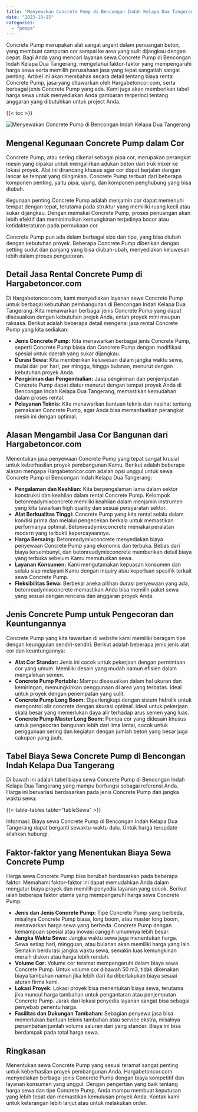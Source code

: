 ```yaml
---
title: "Menyewakan Concrete Pump di Bencongan Indah Kelapa Dua Tangerang"
date: "2023-10-25"
categories: 
  - "pompa"
---
```




Concrete Pump merupakan alat sangat urgent dalam penuangan beton, yang membuat campuran cor sampai ke area yang sulit dijangkau dengan cepat. Bagi Anda yang mencari layanan sewa Concrete Pump di Bencongan Indah Kelapa Dua Tangerang, mengetahui faktor-faktor yang mempengaruhi harga sewa serta memilih perusahaan jasa yang tepat sangatlah sangat penting. Artikel ini akan membahas secara detail tentang biaya rental Concrete Pump, jasa yang ditawarkan oleh Hargabetoncor.com, serta berbagai jenis Concrete Pump yang ada. Kami juga akan memberikan tabel harga sewa untuk menyediakan Anda gambaran terperinci tentang anggaran yang dibutuhkan untuk project Anda.

{{< toc >}}

![Menyewakan Concrete Pump di Bencongan Indah Kelapa Dua Tangerang](https://hargareadymixid.github.io/pompa/concrete-pump%20(29).png)

## Mengenal Kegunaan Concrete Pump dalam Cor

Concrete Pump, atau sering dikenal sebagai pipa cor, merupakan perangkat mesin yang dipakai untuk mengalirkan adukan beton dari truk mixer ke lokasi proyek. Alat ini dirancang khusus agar cor dapat berjalan dengan lancar ke tempat yang diinginkan. Concrete Pump terbuat dari beberapa komponen penting, yaitu pipa, ujung, dan komponen penghubung yang bisa diubah.

Kegunaan penting Concrete Pump adalah menjamin cor dapat memenuhi tempat dengan tepat, terutama pada struktur yang memiliki ruang kecil atau sukar dijangkau. Dengan memakai Concrete Pump, proses penuangan akan lebih efektif dan meminimalkan kemungkinan terjadinya bocor atau ketidakteraturan pada permukaan cor.

Concrete Pump pun ada dalam berbagai size dan tipe, yang bisa diubah dengan kebutuhan proyek. Beberapa Concrete Pump diberikan dengan setting sudut dan panjang yang bisa diubah-ubah, menyediakan keluwesan lebih dalam proses pengecoran.

## Detail Jasa Rental Concrete Pump di Hargabetoncor.com

Di Hargabetoncor.com, kami menyediakan layanan sewa Concrete Pump untuk berbagai kebutuhan pembangunan di Bencongan Indah Kelapa Dua Tangerang. Kita menawarkan berbagai jenis Concrete Pump yang dapat disesuaikan dengan kebutuhan projek Anda, entah proyek mini maupun raksasa. Berikut adalah beberapa detail mengenai jasa rental Concrete Pump yang kita sediakan:

- **Jenis Concrete Pump:** Kita menawarkan berbagai jenis Concrete Pump, seperti Concrete Pump biasa dan Concrete Pump dengan modifikasi spesial untuk daerah yang sukar dijangkau.
- **Durasi Sewa:** Kita memberikan keluwesan dalam jangka waktu sewa, mulai dari per hari, per minggu, hingga bulanan, menurut dengan kebutuhan proyek Anda.
- **Pengiriman dan Pengembalian:** Jasa pengiriman dan penjemputan Concrete Pump dapat diatur menurut dengan tempat proyek Anda di Bencongan Indah Kelapa Dua Tangerang, memastikan kemudahan dalam proses rental.
- **Pelayanan Teknis:** Kita menawarkan bantuan teknis dan nasihat tentang pemakaian Concrete Pump, agar Anda bisa memanfaatkan perangkat mesin ini dengan optimal.

## Alasan Mengambil Jasa Cor Bangunan dari Hargabetoncor.com

Menentukan jasa penyewaan Concrete Pump yang tepat sangat krusial untuk keberhasilan proyek pembangunan Kamu. Berikut adalah beberapa alasan mengapa Hargabetoncor.com adalah opsi unggul untuk sewa Concrete Pump di Bencongan Indah Kelapa Dua Tangerang:

- **Pengalaman dan Keahlian:** Kita berpengalaman lama dalam sektor konstruksi dan keahlian dalam rental Concrete Pump. Kelompok betonreadymixconcrete memiliki keahlian dalam menjamin instrumen yang kita tawarkan high quality dan sesuai persyaratan sektor.
- **Alat Berkualitas Tinggi:** Concrete Pump yang kita rental selalu dalam kondisi prima dan melalui pengecekan berkala untuk memastikan performanya optimal. Betonreadymixconcrete memakai peralatan modern yang terbukti kepercayaannya.
- **Harga Bersaing:** Betonreadymixconcrete menyediakan biaya penyewaan Concrete Pump yang ekonomis dan terbuka. Bebas dari biaya tersembunyi, dan betonreadymixconcrete memberikan detail biaya yang terbuka sebelum Kamu memutuskan sewa.
- **Layanan Konsumen:** Kami mengutamakan kepuasan konsumen dan selalu siap melayani Kamu dengan inquiry atau keperluan spesifik terkait sewa Concrete Pump.
- **Fleksibilitas Sewa:** Berbekal aneka pilihan durasi penyewaan yang ada, betonreadymixconcrete memastikan Anda bisa memilih paket sewa yang sesuai dengan rencana dan anggaran proyek Anda.

## Jenis Concrete Pump untuk Pengecoran dan Keuntungannya

Concrete Pump yang kita tawarkan di website kami memiliki beragam tipe dengan keunggulan sendiri-sendiri. Berikut adalah beberapa jenis jenis alat cor dan keuntungannya:

- **Alat Cor Standar:** Jenis ini cocok untuk pekerjaan dengan permintaan cor yang umum. Memiliki desain yang mudah namun efisien dalam mengalirkan semen.
- **Concrete Pump Portable:** Mampu disesuaikan dalam hal ukuran dan kemiringan, memungkinkan penggunaan di area yang terbatas. Ideal untuk proyek dengan penempatan yang sulit.
- **Concrete Pump Long Boom:** Diperlengkapi dengan sistem hidrolik untuk mengontrol alir concrete dengan akurasi optimal. Ideal untuk pekerjaan skala besar yang memerlukan daya alir terhadap arus semen yang luas.
- **Concrete Pump Master Long Boom:** Pompa cor yang didesain khusus untuk pengecoran bangunan lebih dari lima lantai, cocok untuk penggunaan sering dan kegiatan dengan jumlah beton yang besar juga cakupan yang jauh.

## Tabel Biaya Sewa Concrete Pump di Bencongan Indah Kelapa Dua Tangerang

Di bawah ini adalah tabel biaya sewa Concrete Pump di Bencongan Indah Kelapa Dua Tangerang yang mampu berfungsi sebagai referensi Anda. Harga ini bervariasi berdasarkan pada jenis Concrete Pump dan jangka waktu sewa:

{{< table-tables table="tableSewa" >}}

Informasi: Biaya sewa Concrete Pump di Bencongan Indah Kelapa Dua Tangerang dapat berganti sewaktu-waktu dulu. Untuk harga terupdate silahkan hubungi.

## Faktor-faktor yang Menentukan Biaya Sewa Concrete Pump

Harga sewa Concrete Pump bisa berubah berdasarkan pada beberapa faktor. Memahami faktor-faktor ini dapat memudahkan Anda dalam mengatur biaya proyek dan memilih penyedia layanan yang cocok. Berikut ialah beberapa faktor utama yang mempengaruhi harga sewa Concrete Pump:

- **Jenis dan Jenis Concrete Pump:** Tipe Concrete Pump yang berbeda, misalnya Concrete Pump biasa, long boom, atau master long boom, menawarkan harga sewa yang berbeda. Concrete Pump dengan kemampuan spesial atau inovasi canggih umumnya lebih besar.
- **Jangka Waktu Sewa:** Jangka waktu sewa juga menentukan harga. Sewa setiap hari, mingguan, atau bulanan akan memiliki harga yang lain. Semakin berdurasi jangka waktu sewa, semakin luas kemungkinan meraih diskon atau harga lebih rendah.
- **Volume Cor:** Volume cor teramat mempengaruhi dalam biaya sewa Concrete Pump. Untuk volume cor dibawah 50 m3, tidak dikenakan biaya tambahan namun jika lebih dari itu diberlakukan biaya sesuai aturan firma kami.
- **Lokasi Proyek:** Lokasi proyek bisa menentukan biaya sewa, terutama jika muncul harga tambahan untuk pengantaran atau penjemputan Concrete Pump. Jarak dari lokasi penyedia layanan sangat bisa sebagai penyebab penentu harga.
- **Fasilitas dan Dukungan Tambahan:** Sebagian penyewa jasa bisa memerlukan bantuan teknis tambahan atau service ekstra, misalnya penambahan jumlah volume saluran dari yang standar. Biaya ini bisa berdampak pada total harga sewa.

## Ringkasan

Menentukan sewa Concrete Pump yang sesuai teramat sangat penting untuk keberhasilan proyek pembangunan Anda. Hargabetoncor.com menyediakan berbagai jenis Concrete Pump dengan biaya kompetitif dan layanan konsumen yang unggul. Dengan pengertian yang baik tentang harga sewa dan tipe Concrete Pump, Anda mampu membuat keputusan yang lebih tepat dan memastikan kemulusan proyek Anda. Kontak kami untuk keterangan lebih lanjut atau untuk melakukan order.
